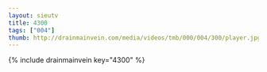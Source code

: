 ```yaml
--- 
layout: sieutv
title: 4300
tags: ["004"]
thumb: http://drainmainvein.com/media/videos/tmb/000/004/300/player.jpg
---
```

{% include drainmainvein key="4300" %} 
